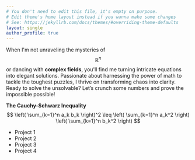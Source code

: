 ```yaml
---
# You don't need to edit this file, it's empty on purpose.
# Edit theme's home layout instead if you wanna make some changes
# See: https://jekyllrb.com/docs/themes/#overriding-theme-defaults
layout: single
author_profile: true
---
```


When I'm not unraveling the mysteries of $$ \mathbb{R}^n $$ or dancing with **complex fields**, you'll find me turning intricate equations into elegant solutions. Passionate about harnessing the power of math to tackle the toughest puzzles, I thrive on transforming chaos into clarity. Ready to solve the unsolvable? Let’s crunch some numbers and prove the impossible possible!

**The Cauchy-Schwarz Inequality**
$$
\left( \sum_{k=1}^n a_k b_k \right)^2 \leq \left( \sum_{k=1}^n a_k^2 \right) \left( \sum_{k=1}^n b_k^2 \right)
$$
- Project 1
- Project 2
- Project 3
- Project 4
